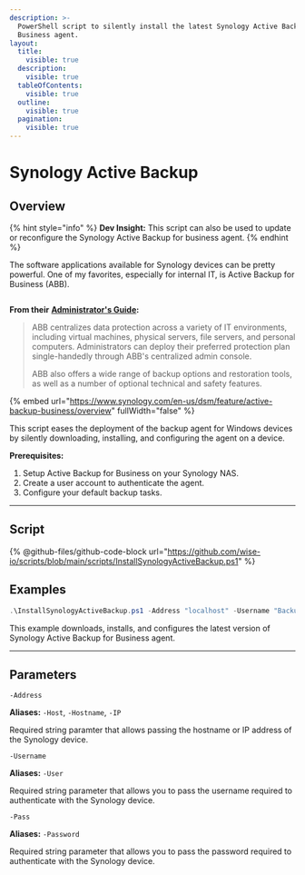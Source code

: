 ```yaml
---
description: >-
  PowerShell script to silently install the latest Synology Active Backup for
  Business agent.
layout:
  title:
    visible: true
  description:
    visible: true
  tableOfContents:
    visible: true
  outline:
    visible: true
  pagination:
    visible: true
---
```


# Synology Active Backup

## Overview

{% hint style="info" %}
**Dev Insight:** This script can also be used to update or reconfigure the Synology Active Backup for business agent.
{% endhint %}

The software applications available for Synology devices can be pretty powerful. One of my favorites, especially for internal IT, is Active Backup for Business (ABB).

<figure><img src="../../.gitbook/assets/activebackup_1607392921_1.png" alt=""><figcaption></figcaption></figure>

**From their** [**Administrator's Guide**](https://global.synologydownload.com/download/Document/Software/AdminGuide/Package/ActiveBackup/All/enu/Synology\_ABB\_admin\_guide\_Windows\_PC\_PS\_enu.pdf)**:**

> ABB centralizes data protection across a variety of IT environments, including virtual machines, physical servers, file servers, and personal computers. Administrators can deploy their preferred protection plan single-handedly through ABB's centralized admin console.&#x20;
>
> ABB also offers a wide range of backup options and restoration tools, as well as a number of optional technical and safety features.

{% embed url="https://www.synology.com/en-us/dsm/feature/active-backup-business/overview" fullWidth="false" %}

This script eases the deployment of the backup agent for Windows devices by silently downloading, installing, and configuring the agent on a device.

**Prerequisites:**

1. Setup Active Backup for Business on your Synology NAS.
2. Create a user account to authenticate the agent.
3. Configure your default backup tasks.

***

## Script

{% @github-files/github-code-block url="https://github.com/wise-io/scripts/blob/main/scripts/InstallSynologyActiveBackup.ps1" %}

## Examples

```powershell
.\InstallSynologyActiveBackup.ps1 -Address "localhost" -Username "Backups" -Pass "Da ba dee da ba di"
```

This example downloads, installs, and configures the latest version of Synology Active Backup for Business agent.&#x20;



***

## Parameters

`-Address`

**Aliases:** `-Host`, `-Hostname`, `-IP`

Required string paramter that allows passing the hostname or IP address of the Synology device.



`-Username`

**Aliases:** `-User`

Required string parameter that allows you to pass the username required to authenticate with the Synology device.



`-Pass`

**Aliases:** `-Password`

Required string parameter that allows you to pass the password required to authenticate with the Synology device.

